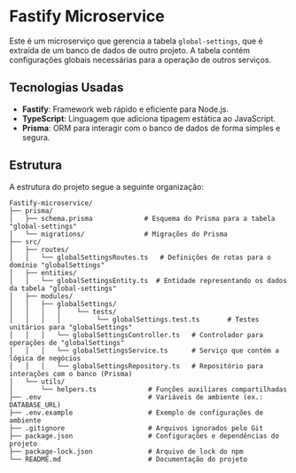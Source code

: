 # Fastify Microservice

Este é um microserviço que gerencia a tabela `global-settings`, que é extraída de um banco de dados de outro projeto. A tabela contém configurações globais necessárias para a operação de outros serviços.

## Tecnologias Usadas

- **Fastify**: Framework web rápido e eficiente para Node.js.
- **TypeScript**: Linguagem que adiciona tipagem estática ao JavaScript.
- **Prisma**: ORM para interagir com o banco de dados de forma simples e segura.

## Estrutura

A estrutura do projeto segue a seguinte organização:
```
Fastify-microservice/
├── prisma/
│   ├── schema.prisma             # Esquema do Prisma para a tabela "global-settings"
│   └── migrations/               # Migrações do Prisma
├── src/
│   ├── routes/
│   │   └── globalSettingsRoutes.ts   # Definições de rotas para o domínio "globalSettings"
│   ├── entities/
│   │   └── globalSettingsEntity.ts  # Entidade representando os dados da tabela "global-settings"
│   ├── modules/
│   │   ├── globalSettings/
│   │   │   │    └── tests/
│   │   │   │         └── globalSettings.test.ts       # Testes unitários para "globalSettings"
│   │   │   └── globalSettingsController.ts   # Controlador para operações de "globalSettings"
│   │   │   └── globalSettingsService.ts      # Serviço que contém a lógica de negócios
│   │   │   └── globalSettingsRepository.ts   # Repositório para interações com o banco (Prisma)
│   └── utils/
│       └── helpers.ts             # Funções auxiliares compartilhadas
├── .env                           # Variáveis de ambiente (ex.: DATABASE_URL)
├── .env.example                   # Exemplo de configurações de ambiente
├── .gitignore                     # Arquivos ignorados pelo Git
├── package.json                   # Configurações e dependências do projeto
├── package-lock.json              # Arquivo de lock do npm
└── README.md                      # Documentação do projeto
```